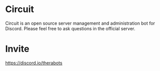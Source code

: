 # Circuit
Circuit is an open source server management and administration bot for Discord. Please feel free to ask questions in the official server.

# Invite
https://discord.io/therabots
